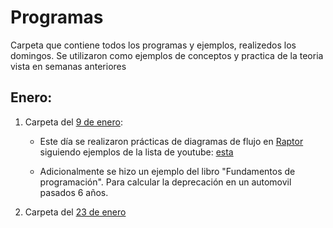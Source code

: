 # Programas

Carpeta que contiene todos los programas y ejemplos, realizedos los domingos. Se utilizaron como ejemplos de conceptos y
practica de la teoria vista en semanas anteriores

## Enero:

1. Carpeta del [9 de enero](https://github.com/Chapsjrl/richie-class/tree/main/Programas/01_09):
    - Este día se realizaron prácticas de diagramas de flujo en [Raptor](https://raptor.martincarlisle.com/#google_vignette)
      siguiendo ejemplos de la lista de youtube: [esta](https://www.youtube.com/watch?v=5QXCnsYTqNE&list=PLyvsggKtwbLXYYZC9kqHWp3yEjrrPa6ul)
      
    - Adicionalmente se hizo un ejemplo del libro "Fundamentos de programación". Para calcular la deprecación en un automovil pasados 6 años.

2. Carpeta del [23 de enero](https://github.com/Chapsjrl/richie-class/tree/main/Programas/01_23)
